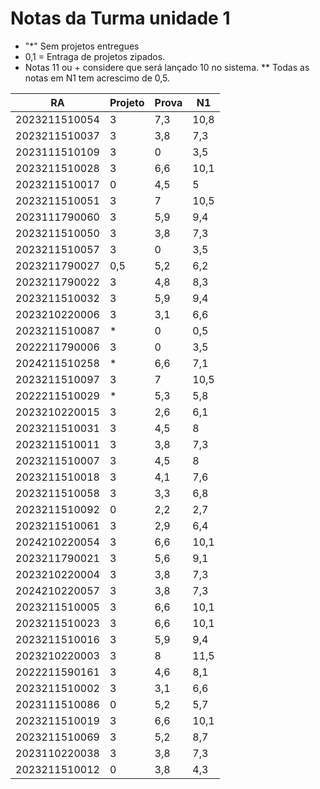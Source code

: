 # Notas da Turma unidade 1

* "*" Sem projetos entregues
* 0,1 = Entraga de projetos zipados.
* Notas 11 ou + considere que será lançado 10 no sistema.
** Todas as notas em N1 tem acrescimo de 0,5. 


| RA            | Projeto | Prova | N1   |
|---------------|---------|-------|------|
| 2023211510054 | 3       | 7,3   | 10,8 |
| 2023211510037 | 3       | 3,8   | 7,3  |
| 2023111510109 | 3       | 0     | 3,5  |
| 2023211510028 | 3       | 6,6   | 10,1 |
| 2023211510017 | 0       | 4,5   | 5    |
| 2023211510051 | 3       | 7     | 10,5 |
| 2023111790060 | 3       | 5,9   | 9,4  |
| 2023211510050 | 3       | 3,8   | 7,3  |
| 2023211510057 | 3       | 0     | 3,5  |
| 2023211790027 | 0,5     | 5,2   | 6,2  |
| 2023211790022 | 3       | 4,8   | 8,3  |
| 2023211510032 | 3       | 5,9   | 9,4  |
| 2023210220006 | 3       | 3,1   | 6,6  |
| 2023211510087 | *       | 0     | 0,5  |
| 2022211790006 | 3       | 0     | 3,5  |
| 2024211510258 | *       | 6,6   | 7,1  |
| 2023211510097 | 3       | 7     | 10,5 |
| 2022211510029 | *       | 5,3   | 5,8  |
| 2023210220015 | 3       | 2,6   | 6,1  |
| 2023211510031 | 3       | 4,5   | 8    |
| 2023211510011 | 3       | 3,8   | 7,3  |
| 2023211510007 | 3       | 4,5   | 8    |
| 2023211510018 | 3       | 4,1   | 7,6  |
| 2023211510058 | 3       | 3,3   | 6,8  |
| 2023211510092 | 0       | 2,2   | 2,7  |
| 2023211510061 | 3       | 2,9   | 6,4  |
| 2024210220054 | 3       | 6,6   | 10,1 |
| 2023211790021 | 3       | 5,6   | 9,1  |
| 2023210220004 | 3       | 3,8   | 7,3  |
| 2024210220057 | 3       | 3,8   | 7,3  |
| 2023211510005 | 3       | 6,6   | 10,1 |
| 2023211510023 | 3       | 6,6   | 10,1 |
| 2023211510016 | 3       | 5,9   | 9,4  |
| 2023210220003 | 3       | 8     | 11,5 |
| 2022211590161 | 3       | 4,6   | 8,1  |
| 2023211510002 | 3       | 3,1   | 6,6  |
| 2023111510086 | 0       | 5,2   | 5,7  |
| 2023211510019 | 3       | 6,6   | 10,1 |
| 2023211510069 | 3       | 5,2   | 8,7  |
| 2023110220038 | 3       | 3,8   | 7,3  |
| 2023211510012 | 0       | 3,8   | 4,3  |
